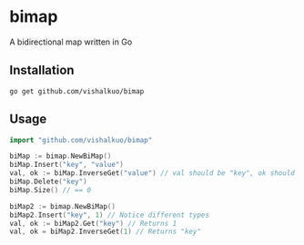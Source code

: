 # bimap
A bidirectional map written in Go

## Installation
```
go get github.com/vishalkuo/bimap
```

## Usage
```go
import "github.com/vishalkuo/bimap"

biMap := bimap.NewBiMap()
biMap.Insert("key", "value")
val, ok := biMap.InverseGet("value") // val should be "key", ok should be true
biMap.Delete("key")
biMap.Size() // == 0

biMap2 := bimap.NewBiMap()
biMap2.Insert("key", 1) // Notice different types
val, ok := biMap2.Get("key") // Returns 1
val, ok = biMap2.InverseGet(1) // Returns "key"
```
